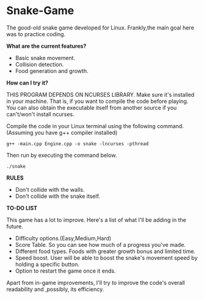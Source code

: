 # Snake-Game

The good-old snake game developed for Linux. Frankly,the main goal here was to practice coding. 

**What are the current features?**

- Basic snake movement.
- Collision detection.
- Food generation and growth.

**How can I try it?**

THIS PROGRAM DEPENDS ON NCURSES LIBRARY. Make sure it's installed in your machine. That is, if you want to compile the code before playing. You can also obtain the executable itself from another source if you can't/won't install ncurses.

Compile the code in your Linux terminal using the following command.(Assuming you have g++ compiler installed)

```g++ -main.cpp Engine.cpp -o snake -lncurses -pthread```

Then run by executing the command below.

```./snake```

**RULES**

- Don't collide with the walls.
- Don't collide with the snake itself.

**TO-DO LIST**

This game has a lot to improve. Here's a list of what I'll be adding in the future.

- Difficulty options.(Easy,Medium,Hard)
- Score Table. So you can see how much of a progress you've made.
- Different food types. Foods with greater growth bonus and limited time.
- Speed boost. User will be able to boost the snake's movement speed by holding a specific button.
- Option to restart the game once it ends.

Apart from in-game improvements, I'll try to improve the code's overall readability and ,possibly, its efficiency.




